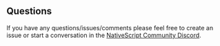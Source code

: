 ## Questions

If you have any questions/issues/comments please feel free to create an issue or start a conversation in the [NativeScript Community Discord](https://nativescript.org/discord).